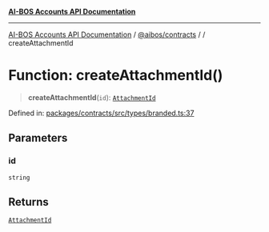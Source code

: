 [**AI-BOS Accounts API Documentation**](../../../README.md)

***

[AI-BOS Accounts API Documentation](../../../README.md) / [@aibos/contracts](../README.md) / [](../README.md) / createAttachmentId

# Function: createAttachmentId()

> **createAttachmentId**(`id`): [`AttachmentId`](../type-aliases/AttachmentId.md)

Defined in: [packages/contracts/src/types/branded.ts:37](https://github.com/pohlai88/accounts/blob/48103fb36d28b2b9bfb33472b6de2f719773cde9/packages/contracts/src/types/branded.ts#L37)

## Parameters

### id

`string`

## Returns

[`AttachmentId`](../type-aliases/AttachmentId.md)
